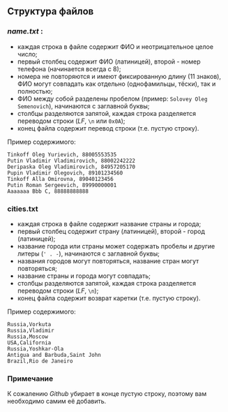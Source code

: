 ## Структура файлов

### *name.txt* :

- каждая строка в файле содержит ФИО и неотрицательное целое число;
- первый столбец содержит ФИО (латиницей), второй - номер телефона (начинается всегда с 8);
- номера не повторяются и имеют фиксированную длину (11 знаков), ФИО могут совпадать как отдельно (однофамильцы, тёски), так и полностью;
- ФИО между собой разделены пробелом (пример: `Solovey Oleg Semenovich`), начинаются с заглавной буквы;
- столбцы разделяются запятой, каждая строка разделяется переводом строки (*LF*, `\n` или `0x0A`);
- конец файла содержит перевод строки (т.е. пустую строку).

Пример содержимого:

```
Tinkoff Oleg Yurievich, 88005553535
Putin Vladimir Vladimirovich, 88002242222
Deripaska Oleg Vladimirovich, 84957205170
Pupin Vladimir Olegovich, 89101234560
Tinkoff Alla Omirovna, 89040123456
Putin Roman Sergeevich, 89990000001
Aaaaaaa Bbb C, 88888888888

```



### cities.txt

- каждая строка в файле содержит название страны и города;
- первый столбец содержит страну (латиницей), второй - город (латиницей);
- название города или страны может содержать пробелы и другие литеры (`' . -`), начинаются с заглавной буквы;
- названия городов могут повторяться, название стран могут повторяться;
- название страны и города могут совпадать;
- столбцы разделяются запятой, каждая строка разделяется переводом строки (*LF*, `\n`);
- конец файла содержит возврат каретки (т.е. пустую строку).

Пример содержимого:

```text
Russia,Vorkuta
Russia,Vladimir
Russia,Moscow
USA,California
Russia,Yoshkar-Ola
Antigua and Barbuda,Saint John
Brazil,Rio de Janeiro

```



### Примечание

К сожалению *Github* убирает в конце пустую строку, поэтому вам необходимо самим её добавить.